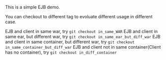 This is a simple EJB demo.

You can checkout to different tag to evoluate different usage in different case.

EJB and client in same war, try `git checkout in_same_WAR`
EJB and client in same ear, but different war, try `git checkout in_same_ear_but_diff_war`
EJB and client in same container, but different war, try `git checkout in_same_container_but_diff_war`
EJB and client not in same container(Client has no container), try `git checkout in_diff_container`
